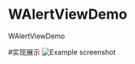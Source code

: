 # WAlertViewDemo
WAlertViewDemo

#实现展示
![Example screenshot](https://github.com/codefunny/WAlertViewDemo/raw/master/snapchat/walertview.gif)
